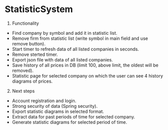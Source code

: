 # StatisticSystem
1. Functionality
 - Find company by symbol and add it in statistic list.
 - Remove firm from statistic list (write symbol in main field and use remove button).
 - Start timer to refresh data of all listed companies in seconds.
 - Remove sterted timer.
 - Export json file with data of all listed companies.
 - Save history of all prices in DB (limit 100, above limit, the oldest will be removed).
 - Statistic page for selected company on which the user can see 4 history diagrams of prices.

2. Next steps
 - Account registration and login.
 - Strong security of data (Spring security).
 - Export statistic diagrams in selected format.
 - Extract data for past periods of time for selected company.
 - Generate statistic diagrams for selected period of time.
